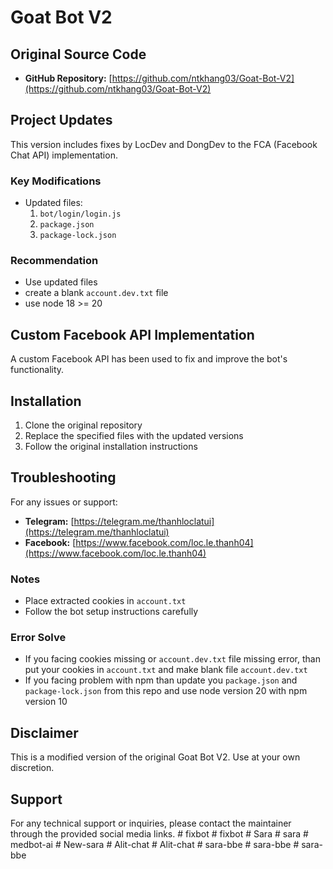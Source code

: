 # Goat Bot V2

## Original Source Code
- **GitHub Repository:** [https://github.com/ntkhang03/Goat-Bot-V2](https://github.com/ntkhang03/Goat-Bot-V2)

## Project Updates
This version includes fixes by LocDev and DongDev to the FCA (Facebook Chat API) implementation.

### Key Modifications
- Updated files:
  1. `bot/login/login.js`
  2. `package.json`
  3. `package-lock.json`

### Recommendation 
- Use updated files
- create a blank `account.dev.txt` file
- use node 18 >= 20

## Custom Facebook API Implementation
A custom Facebook API has been used to fix and improve the bot's functionality.

## Installation
1. Clone the original repository
2. Replace the specified files with the updated versions
3. Follow the original installation instructions

## Troubleshooting
For any issues or support:
- **Telegram:** [https://telegram.me/thanhloclatui](https://telegram.me/thanhloclatui)
- **Facebook:** [https://www.facebook.com/loc.le.thanh04](https://www.facebook.com/loc.le.thanh04)


### Notes
- Place extracted cookies in `account.txt`
- Follow the bot setup instructions carefully

### Error Solve
- If you facing cookies missing or `account.dev.txt` file missing error, than put your cookies in `account.txt` and make blank file `account.dev.txt`
- If you facing problem with npm than update you `package.json` and `package-lock.json` from this repo and use node version 20 with npm version 10

## Disclaimer
This is a modified version of the original Goat Bot V2. Use at your own discretion.

## Support
For any technical support or inquiries, please contact the maintainer through the provided social media links.
#   f i x b o t  
 #   f i x b o t  
 #   S a r a  
 #   s a r a  
 #   m e d b o t - a i  
 #   N e w - s a r a  
 #   A l i t - c h a t  
 #   A l i t - c h a t  
 #   s a r a - b b e  
 #   s a r a - b b e  
 #   s a r a - b b e  
 